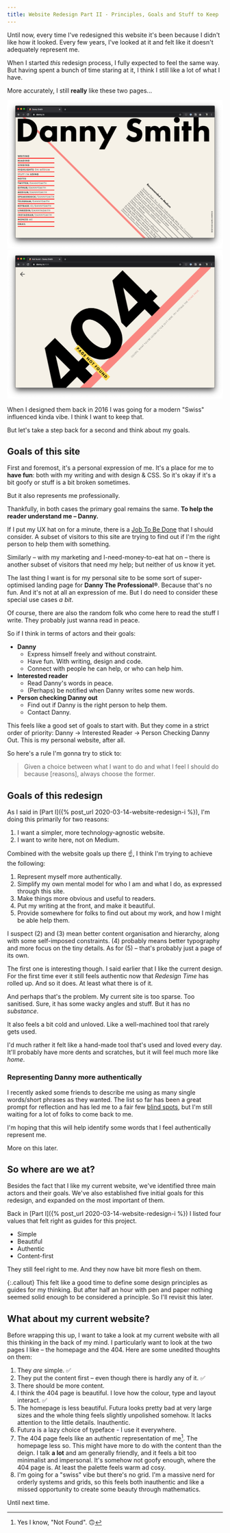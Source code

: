 ```yaml
---
title: Website Redesign Part II - Principles, Goals and Stuff to Keep
---
```


Until now, every time I've redesigned this website it's been because I didn't like how it looked. Every few years, I've looked at it and felt like it doesn't adequately represent me.

When I started _this_ redesign process, I fully expected to feel the same way. But having spent a bunch of time staring at it, I think I still like a lot of what I have.

More accurately, I still **really** like these two pages...

![](../uploads/2020-03-17-dasmith1.png)
![](../uploads/2020-03-17-dasmith2.png)

When I designed them back in 2016 I was going for a modern "Swiss" influenced kinda vibe. I think I want to keep that.

But let's take a step back for a second and think about my goals.

## Goals of this site

First and foremost, it's a personal expression of me. It's a place for me to **have fun**: both with my writing and with design & CSS. So it's okay if it's a bit goofy or stuff is a bit broken sometimes.

But it also represents me professionally.

Thankfully, in both cases the primary goal remains the same. **To help the reader understand me – Danny.**

If I put my UX hat on for a minute, there is a [Job To Be Done](https://jtbd.info/) that I should consider. A subset of visitors to this site are trying to find out if I'm the right person to help them with something.

Similarly – with my marketing and I-need-money-to-eat hat on – there is another subset of visitors that need my help; but neither of us know it yet.

The last thing I want is for my personal site to be some sort of super-optimised landing page for **Danny The Professional&reg;**. Because that's no fun. And it's not at all an expression of me. But I do need to consider these special use cases _a bit_.

Of course, there are also the random folk who come here to read the stuff I write. They probably just wanna read in peace.

So if I think in terms of actors and their goals:

- **Danny**
  - Express himself freely and without constraint.
  - Have fun. With writing, design and code.
  - Connect with people he can help, or who can help him.
- **Interested reader**
  - Read Danny's words in peace.
  - (Perhaps) be notified when Danny writes some new words.
- **Person checking Danny out**
  - Find out if Danny is the right person to help them.
  - Contact Danny.

This feels like a good set of goals to start with. But they come in a strict order of priority: Danny &rarr; Interested Reader &rarr; Person Checking Danny Out. This is my personal website, after all.

So here's a rule I'm gonna try to stick to:

> Given a choice between what I want to do and what I feel I should do because [reasons], always choose the former.

## Goals of this redesign

As I said in [Part I]({% post_url 2020-03-14-website-redesign-i %}), I'm doing this primarily for two reasons:

1. I want a simpler, more technology-agnostic website.
2. I want to write here, not on Medium.

Combined with the website goals up there ☝️, I think I'm trying to achieve the following:

1. Represent myself more authentically.
2. Simplify my own mental model for who I am and what I do, as expressed through this site.
3. Make things more obvious and useful to readers.
4. Put my writing at the front, and make it beautiful.
5. Provide somewhere for folks to find out about my work, and how I might be able help them.

I suspect (2) and (3) mean better content organisation and hierarchy, along with some self-imposed constraints. (4) probably means better typography and more focus on the tiny details. As for (5) – that's probably just a page of its own.

The first one is interesting though. I said earlier that I like the current design. For the first time ever it still feels authentic now that _Redesign Time_ has rolled up. And so it does. At least what there is of it.

And perhaps that's the problem. My current site is too sparse. Too sanitised. Sure, it has some wacky angles and stuff. But it has no _substance_.

It also feels a bit cold and unloved. Like a well-machined tool that rarely gets used.

I'd much rather it felt like a hand-made tool that's used and loved every day. It'll probably have more dents and scratches, but it will feel much more like _home_.

### Representing Danny more authentically

I recently asked some friends to describe me using as many single words/short phrases as they wanted. The list so far has been a great prompt for reflection and has led me to a fair few [blind spots](https://www.habitsforwellbeing.com/whats-your-blindspot/), but I'm still waiting for a lot of folks to come back to me.

I'm hoping that this will help identify some words that I feel authentically represent me.

More on this later.

## So where are we at?

Besides the fact that I like my current website, we've identified three main actors and their goals. We've also established five initial goals for this redesign, and expanded on the most important of them.

Back in [Part I]({% post_url 2020-03-14-website-redesign-i %}) I listed four values that felt right as guides for this project.

- Simple
- Beautiful
- Authentic
- Content-first

They still feel right to me. And they now have bit more flesh on them.

{:.callout}
This felt like a good time to define some design principles as guides for my thinking. But after half an hour with pen and paper nothing seemed solid enough to be considered a principle. So I'll revisit this later.

## What about my current website?

Before wrapping this up, I want to take a look at my current website with all this thinking in the back of my mind. I particularly want to look at the two pages I like – the homepage and the 404. Here are some unedited thoughts on them:

1. They _are_ simple. ✅
2. They put the content first – even though there is hardly any of it. ✅
3. There should be more content.
4. I think the 404 page is beautiful. I love how the colour, type and layout interact. ✅
5. The homepage is less beautiful. Futura looks pretty bad at very large sizes and the whole thing feels slightly unpolished somehow. It lacks attention to the little details. Inauthentic.
6. Futura is a lazy choice of typeface - I use it everywhere.
7. The 404 page feels like an authentic representation of me[^1]. The homepage less so. This might have more to do with the content than the deign. I talk **a lot** and am generally friendly, and it feels a bit too minimalist and impersonal. It's somehow not goofy enough, where the 404 page is. At least the palette feels warm ad cosy.
8. I'm going for a "swiss" vibe but there's no grid. I'm a massive nerd for orderly systems and grids, so this feels both inauthentic and like a missed opportunity to create some beauty through mathematics.

Until next time.

[^1]: Yes I know, "Not Found". 🙃
